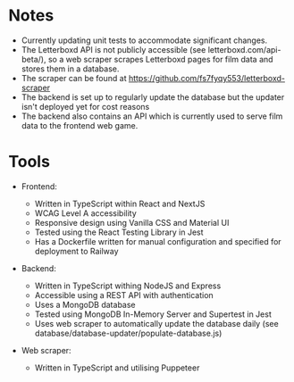 # Notes

- Currently updating unit tests to accommodate significant changes.
- The Letterboxd API is not publicly accessible (see letterboxd.com/api-beta/), so a web scraper scrapes Letterboxd pages for film data and stores them in a database.
- The scraper can be found at https://github.com/fs7fyqy553/letterboxd-scraper
- The backend is set up to regularly update the database but the updater isn't deployed yet for cost reasons
- The backend also contains an API which is currently used to serve film data to the frontend web game.

# Tools

- Frontend:

    - Written in TypeScript within React and NextJS
    - WCAG Level A accessibility
    - Responsive design using Vanilla CSS and Material UI
    - Tested using the React Testing Library in Jest
    - Has a Dockerfile written for manual configuration and specified for deployment to Railway

- Backend:

    - Written in TypeScript withing NodeJS and Express
    - Accessible using a REST API with authentication
    - Uses a MongoDB database
    - Tested using MongoDB In-Memory Server and Supertest in Jest
    - Uses web scraper to automatically update the database daily (see database/database-updater/populate-database.js)

- Web scraper:

    - Written in TypeScript and utilising Puppeteer

